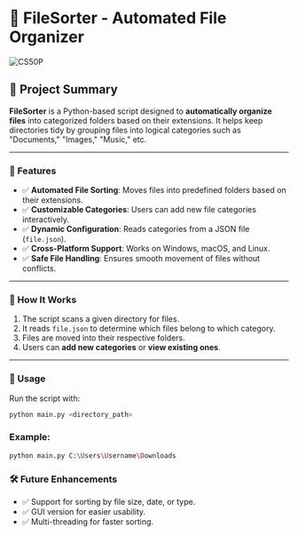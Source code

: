# **📂 FileSorter - Automated File Organizer**

![CS50P](https://certificates.cs50.io/2cec9ded-fb7d-4e13-aba2-000ca400f345.png?size=letter)

## **📌 Project Summary**

**FileSorter** is a Python-based script designed to **automatically organize files** into categorized folders based on their extensions. It helps keep directories tidy by grouping files into logical categories such as "Documents," "Images," "Music," etc.

---

### **🔹 Features**

- ✅ **Automated File Sorting**: Moves files into predefined folders based on their extensions.
- ✅ **Customizable Categories**: Users can add new file categories interactively.
- ✅ **Dynamic Configuration**: Reads categories from a JSON file (`file.json`).
- ✅ **Cross-Platform Support**: Works on Windows, macOS, and Linux.
- ✅ **Safe File Handling**: Ensures smooth movement of files without conflicts.

---

### **🔹 How It Works**

1. The script scans a given directory for files.
2. It reads `file.json` to determine which files belong to which category.
3. Files are moved into their respective folders.
4. Users can **add new categories** or **view existing ones**.

---

### **🔹 Usage**

Run the script with:

```sh
python main.py <directory_path>
```

### Example:

```sh
python main.py C:\Users\Username\Downloads
```

### 🛠 Future Enhancements

- ✅ Support for sorting by file size, date, or type.
- ✅ GUI version for easier usability.
- ✅ Multi-threading for faster sorting.
